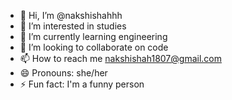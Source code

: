 - 👋 Hi, I’m @nakshishahhh
- 👀 I’m interested in studies
- 🌱 I’m currently learning engineering
- 💞️ I’m looking to collaborate on code
- 📫 How to reach me nakshishah1807@gmail.com
- 😄 Pronouns: she/her
- ⚡ Fun fact: I'm a funny person

<!---
nakshishahhh/nakshishahhh is a ✨ special ✨ repository because its `README.md` (this file) appears on your GitHub profile.
You can click the Preview link to take a look at your changes.
--->
